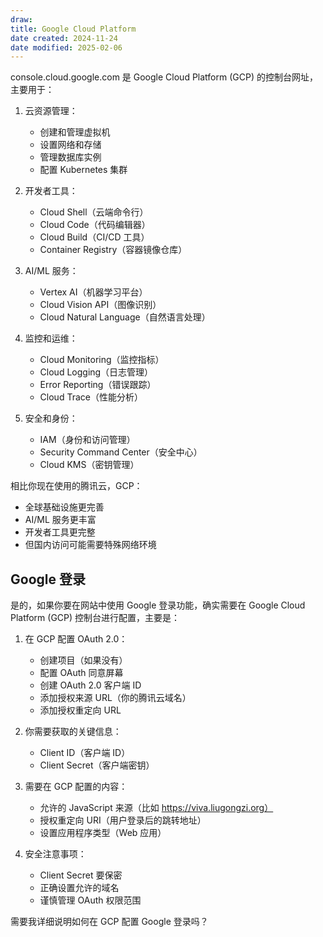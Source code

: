 ```yaml
---
draw:
title: Google Cloud Platform
date created: 2024-11-24
date modified: 2025-02-06
---
```


console.cloud.google.com 是 Google Cloud Platform (GCP) 的控制台网址，主要用于：

1. 云资源管理：
   - 创建和管理虚拟机
   - 设置网络和存储
   - 管理数据库实例
   - 配置 Kubernetes 集群

2. 开发者工具：
   - Cloud Shell（云端命令行）
   - Cloud Code（代码编辑器）
   - Cloud Build（CI/CD 工具）
   - Container Registry（容器镜像仓库）

3. AI/ML 服务：
   - Vertex AI（机器学习平台）
   - Cloud Vision API（图像识别）
   - Cloud Natural Language（自然语言处理）

4. 监控和运维：
   - Cloud Monitoring（监控指标）
   - Cloud Logging（日志管理）
   - Error Reporting（错误跟踪）
   - Cloud Trace（性能分析）

5. 安全和身份：
   - IAM（身份和访问管理）
   - Security Command Center（安全中心）
   - Cloud KMS（密钥管理）

相比你现在使用的腾讯云，GCP：

- 全球基础设施更完善
- AI/ML 服务更丰富
- 开发者工具更完整
- 但国内访问可能需要特殊网络环境

## Google 登录

是的，如果你要在网站中使用 Google 登录功能，确实需要在 Google Cloud Platform (GCP) 控制台进行配置，主要是：

1. 在 GCP 配置 OAuth 2.0：
   - 创建项目（如果没有）
   - 配置 OAuth 同意屏幕
   - 创建 OAuth 2.0 客户端 ID
   - 添加授权来源 URL（你的腾讯云域名）
   - 添加授权重定向 URL

2. 你需要获取的关键信息：
   - Client ID（客户端 ID）
   - Client Secret（客户端密钥）
   
3. 需要在 GCP 配置的内容：
   - 允许的 JavaScript 来源（比如 https://viva.liugongzi.org）
   - 授权重定向 URI（用户登录后的跳转地址）
   - 设置应用程序类型（Web 应用）

4. 安全注意事项：
   - Client Secret 要保密
   - 正确设置允许的域名
   - 谨慎管理 OAuth 权限范围

需要我详细说明如何在 GCP 配置 Google 登录吗？
